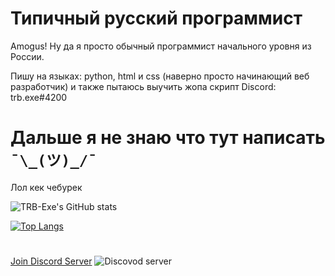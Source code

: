 # Типичный русский программист
Amogus! 
Ну да я просто обычный программист начального уровня из России.

Пишу на языках: python, html и css (наверно просто начинающий веб разработчик) и также пытаюсь выучить жопа скрипт
Discord: trb.exe#4200
# Дальше я не знаю что тут написать `¯\_(ツ)_/¯`
Лол кек чебурек


![TRB-Exe's GitHub stats](https://github-readme-stats.vercel.app/api?username=TRB-Exe&theme=discord_old_blurple&show_icons=true)

[![Top Langs](https://github-readme-stats.vercel.app/api/top-langs/?username=TRB-Exe&layout=compact&theme=discord_old_blurple)](https://github.com/anuraghazra/github-readme-stats)


# 
[Join Discord Server](http://whiteless-community.ga)
![Discovod server](https://media.discordapp.net/attachments/877243020624396308/880905589134331944/20210827_230348.png)


